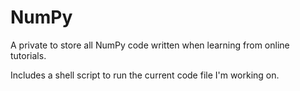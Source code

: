 # NumPy

A private to store all NumPy code written when learning from online tutorials.

Includes a shell script to run the current code file I'm working on.
